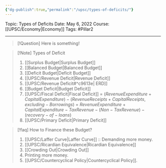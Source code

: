 ```yaml
---
{"dg-publish":true,"permalink":"/upsc/types-of-deficits/"}
---
```


Topic: Types of Deficits
Date: May 6, 2022
Course: [[UPSC/Economy\|Economy]]
Tags: #Pillar2 

---

> [!Question]
> Here is something! 


>[!Note] Types of Deficit
> 1. [[Surplus Budget\|Surplus Budget]]
> 2. [[Balanced Budget\|Balanced Budget]]
> 3. [[Deficit Budget\|Deficit Budget]]
> 4. [[UPSC/Revenue Deficit\|Revenue Deficit]]
> 5. [[UPSC/Revenue Deficit#^c9613e\| ERD]]
> 6. [[Budget Deficit\|Budget Deficit]]
> 7. [[UPSC/Fiscal Deficit\|Fiscal Deficit]] = $(Revenue Expenditure  + Capital Expenditure) - (Revenue Receipts + Capital Receipts,excluding-Borrowings)$ = $Revenue Expenditure  + Capital Expenditure - Tax Revenue - (Non-Tax Revenue) - (recovery-of-loans)$
> 8. [[UPSC/Primary Deficit\|Primary Deficit]]

>[!faq] How to Finance these Budget?
> 1. [[UPSC/Laffer Curve\|Laffer Curve]] :: Demanding more money. 
> 2. [[UPSC/Ricardian Equivalence\|Ricardian Equivalence]] 
> 3. [[Crowding Out\|Crowding Out]]
> 4. Printing more money. 
> 5. [[UPSC/Countercyclical Policy\|Countercyclical Policy]]. 




